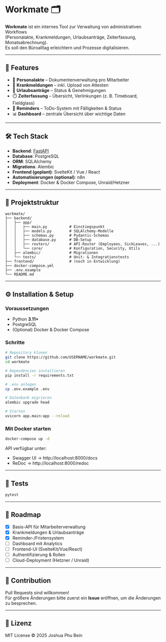 # Workmate 🗂️

**Workmate** ist ein internes Tool zur Verwaltung von administrativen Workflows  
(Personalakte, Krankmeldungen, Urlaubsanträge, Zeiterfassung, Monatsabrechnung).  
Es soll den Büroalltag erleichtern und Prozesse digitalisieren.

---

## 🚀 Features
- 📁 **Personalakte** – Dokumentenverwaltung pro Mitarbeiter
- 🏥 **Krankmeldungen** – inkl. Upload von Attesten
- 🌴 **Urlaubsanträge** – Status & Genehmigungen
- ⏱️ **Zeiterfassung** – Übersicht, Verlinkungen (z. B. Timeboard, Fieldglass)
- 📅 **Reminders** – ToDo-System mit Fälligkeiten & Status
- 📊 **Dashboard** – zentrale Übersicht über wichtige Daten

---

## 🛠️ Tech Stack
- **Backend**: [FastAPI](https://fastapi.tiangolo.com/)  
- **Database**: PostgreSQL  
- **ORM**: SQLAlchemy  
- **Migrations**: Alembic  
- **Frontend (geplant)**: SvelteKit / Vue / React  
- **Automatisierungen (optional)**: n8n  
- **Deployment**: Docker & Docker Compose, Unraid/Hetzner  

---

## 📂 Projektstruktur
```
workmate/
├── backend/
│   ├── app/
│   │   ├── main.py          # Einstiegspunkt
│   │   ├── models.py        # SQLAlchemy-Modelle
│   │   ├── schemas.py       # Pydantic-Schemas
│   │   ├── database.py      # DB-Setup
│   │   ├── routers/         # API-Router (Employees, SickLeaves, ...)
│   │   └── core/            # Konfiguration, Security, Utils
│   ├── alembic/             # Migrationen
│   └── tests/               # Unit- & Integrationstests
├── frontend/                # (noch in Entwicklung)
├── docker-compose.yml
├── .env.example
└── README.md
```

---

## ⚙️ Installation & Setup

### Voraussetzungen
- Python **3.11+**  
- PostgreSQL  
- (Optional) Docker & Docker Compose  

### Schritte
```bash
# Repository klonen
git clone https://github.com/USERNAME/workmate.git
cd workmate

# Dependencies installieren
pip install -r requirements.txt

# .env anlegen
cp .env.example .env

# Datenbank migrieren
alembic upgrade head

# Starten
uvicorn app.main:app --reload
```

### Mit Docker starten
```bash
docker-compose up -d
```

API verfügbar unter:  
- Swagger UI → http://localhost:8000/docs  
- ReDoc → http://localhost:8000/redoc  

---

## 🧪 Tests
```bash
pytest
```

---

## 📌 Roadmap
- [x] Basis-API für Mitarbeiterverwaltung  
- [x] Krankmeldungen & Urlaubsanträge  
- [x] Reminder-/Fristensystem  
- [ ] Dashboard mit Analytics  
- [ ] Frontend-UI (SvelteKit/Vue/React)  
- [ ] Authentifizierung & Rollen  
- [ ] Cloud-Deployment (Hetzner / Unraid)  

---

## 🤝 Contribution
Pull Requests sind willkommen!  
Für größere Änderungen bitte zuerst ein **Issue** eröffnen, um die Änderungen zu besprechen.  

---

## 📜 Lizenz
MIT License © 2025 Joshua Phu Bein
